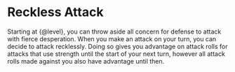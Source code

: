 # Reckless Attack
Starting at {@level}, you can throw aside all concern for defense to attack with fierce desperation.
When you make an attack on your turn, you can decide to attack recklessly.
Doing so gives you advantage on attack rolls for attacks that use strength until the start of your next turn, however all attack rolls made against you also have advantage until then.
